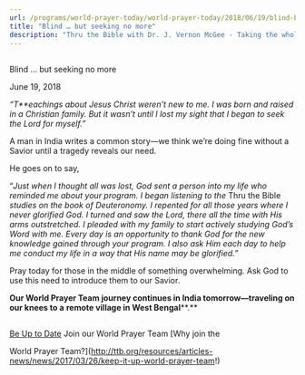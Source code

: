 ```yaml
---
url: /programs/world-prayer-today/world-prayer-today/2018/06/19/blind-but-seeking-no-more
title: "Blind … but seeking no more"
description: "Thru the Bible with Dr. J. Vernon McGee - Taking the whole Word to the whole world"
---
```







## 
 Blind … but seeking no more


June 19, 2018




*“T**eachings about Jesus Christ weren’t new to me. I was born and raised in a Christian family. But it wasn’t until I lost my sight that I began to seek the Lord for myself.”* 


A man in India writes a common story—we think we’re doing fine without a Savior until a tragedy reveals our need. 


He goes on to say, 


“*Just when I thought all was lost, God sent a person into my life who reminded me about your program. I began listening to the* Thru the Bible *studies on the book of Deuteronomy. I repented for all those years where I never glorified God. I turned and saw the Lord, there all the time with His arms outstretched. I pleaded with my family to start actively studying God’s Word with me. Every day is an opportunity to thank God for the new knowledge gained through your program. I also ask Him each day to help me conduct my life in a way that His name may be glorified.”*


Pray today for those in the middle of something overwhelming. Ask God to use this need to introduce them to our Savior. 


**Our World Prayer Team journey continues in India tomorrow—traveling on our knees to a** **remote village in West Bengal****.** 







## 




[Be Up to Date](http://feeds.feedburner.com/WorldPrayerToday "World Prayer Today RSS Feed")
Join our World Prayer Team
[Why join the  

World Prayer Team?](http://ttb.org/resources/articles-news/news/2017/03/26/keep-it-up-world-prayer-team!)




